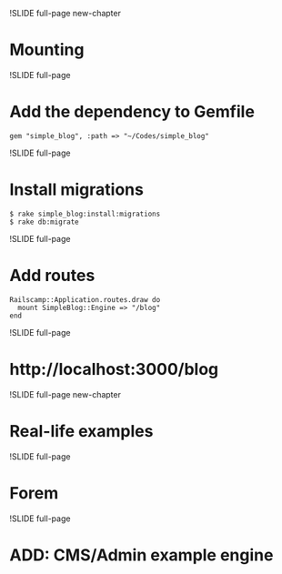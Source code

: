 !SLIDE full-page new-chapter

# Mounting

!SLIDE full-page

# Add the dependency to Gemfile

    gem "simple_blog", :path => "~/Codes/simple_blog"

!SLIDE full-page

# Install migrations

    $ rake simple_blog:install:migrations
    $ rake db:migrate

!SLIDE full-page

# Add routes

    Railscamp::Application.routes.draw do
      mount SimpleBlog::Engine => "/blog"
    end

!SLIDE full-page

# http://localhost:3000/blog

!SLIDE full-page new-chapter

# Real-life examples

!SLIDE full-page

# Forem

!SLIDE full-page

# ADD: CMS/Admin example engine